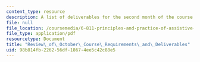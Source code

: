 ```yaml
---
content_type: resource
description: A list of deliverables for the second month of the course.
file: null
file_location: /coursemedia/6-811-principles-and-practice-of-assistive-technology-fall-2014/98b814fb226256df18674ee5c42c88e5_MIT6_811F14_OctDeliverbles.pdf
file_type: application/pdf
resourcetype: Document
title: "Review\_of\_October\_Course\_Requirements\_and\_Deliverables"
uid: 98b814fb-2262-56df-1867-4ee5c42c88e5
---
```

